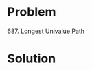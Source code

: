 # Problem
[687. Longest Univalue Path](https://leetcode.com/contest/leetcode-weekly-contest-52/problems/longest-univalue-path/)

# Solution

